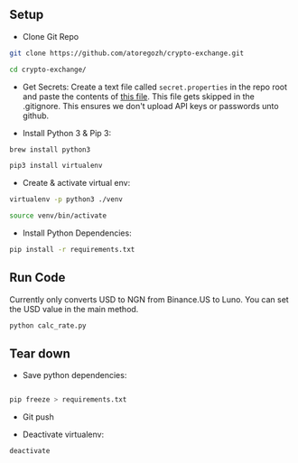 ## Setup

* Clone Git Repo

```bash
git clone https://github.com/atoregozh/crypto-exchange.git

cd crypto-exchange/
```

* Get Secrets: Create a text file called `secret.properties` in the repo root
and paste the contents of [this file](https://docs.google.com/document/d/1JCUCMkh4PxpWQzD2Erv6cWCFv2-CgEwqS82XpqsHDBA/edit). 
This file gets skipped in the .gitignore. This ensures we don't upload API keys or passwords unto github.

* Install Python 3 & Pip 3:
```bash
brew install python3

pip3 install virtualenv
```

* Create & activate virtual env:
```bash
virtualenv -p python3 ./venv

source venv/bin/activate
```

* Install Python Dependencies:
```bash
pip install -r requirements.txt
```

## Run Code
Currently only converts USD to NGN from Binance.US to Luno. You can set the USD value in the main method.

```bash
python calc_rate.py
```

## Tear down

* Save python dependencies:
```bash

pip freeze > requirements.txt

```

* Git push

* Deactivate virtualenv:
```bash
deactivate
```